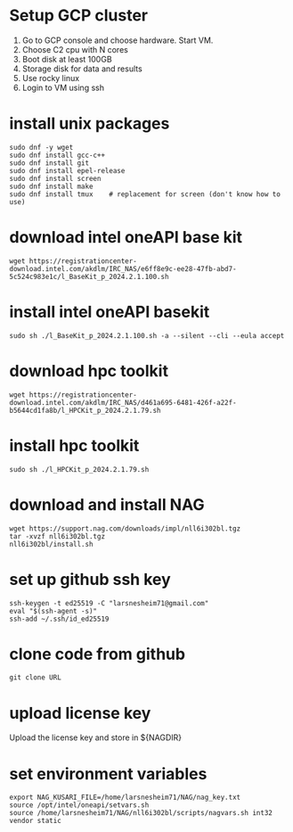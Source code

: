 # Setup GCP cluster
1. Go to GCP console and choose hardware. Start VM.
  1. Choose C2 cpu with N cores
  2. Boot disk at least 100GB
  3. Storage disk for data and results
  4. Use rocky linux
5. Login to VM using ssh

# install unix packages
````
sudo dnf -y wget
sudo dnf install gcc-c++
sudo dnf install git
sudo dnf install epel-release
sudo dnf install screen
sudo dnf install make
sudo dnf install tmux    # replacement for screen (don't know how to use)
````

# download intel oneAPI base kit
````
wget https://registrationcenter-download.intel.com/akdlm/IRC_NAS/e6ff8e9c-ee28-47fb-abd7-5c524c983e1c/l_BaseKit_p_2024.2.1.100.sh
````

# install intel oneAPI basekit 
````
sudo sh ./l_BaseKit_p_2024.2.1.100.sh -a --silent --cli --eula accept
````

# download hpc toolkit
````
wget https://registrationcenter-download.intel.com/akdlm/IRC_NAS/d461a695-6481-426f-a22f-b5644cd1fa8b/l_HPCKit_p_2024.2.1.79.sh
````

# install hpc toolkit
````
sudo sh ./l_HPCKit_p_2024.2.1.79.sh
````

# download and install NAG
````
wget https://support.nag.com/downloads/impl/nll6i302bl.tgz
tar -xvzf nll6i302bl.tgz
nll6i302bl/install.sh
````

# set up github ssh key
````
ssh-keygen -t ed25519 -C "larsnesheim71@gmail.com"
eval "$(ssh-agent -s)"
ssh-add ~/.ssh/id_ed25519
````

# clone code from github
````
git clone URL
````

# upload license key
Upload the license key and store in ${NAGDIR}

# set environment variables
````
export NAG_KUSARI_FILE=/home/larsnesheim71/NAG/nag_key.txt
source /opt/intel/oneapi/setvars.sh
source /home/larsnesheim71/NAG/nll6i302bl/scripts/nagvars.sh int32 vendor static
````
